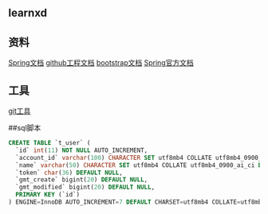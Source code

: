 ## learnxd

## 资料
[Spring文档](https://spring.io/guides/gs/serving-web-content/)
[github工程文档](https://github.com/aihuidezo/learnxd)
[bootstrap文档](https://v3.bootcss.com/getting-started/)
[Spring官方文档](https://docs.spring.io/spring-boot/docs/2.0.0.RC1/reference/html/boot-features-sql.html#boot-features-embedded-database-support)
## 工具
[git工具](https://git-scm.com)

##sql脚本
```sql
CREATE TABLE `t_user` (
  `id` int(11) NOT NULL AUTO_INCREMENT,
  `account_id` varchar(100) CHARACTER SET utf8mb4 COLLATE utf8mb4_0900_ai_ci DEFAULT NULL,
  `name` varchar(50) CHARACTER SET utf8mb4 COLLATE utf8mb4_0900_ai_ci DEFAULT NULL,
  `token` char(36) DEFAULT NULL,
  `gmt_create` bigint(20) DEFAULT NULL,
  `gmt_modified` bigint(20) DEFAULT NULL,
  PRIMARY KEY (`id`)
) ENGINE=InnoDB AUTO_INCREMENT=7 DEFAULT CHARSET=utf8mb4 COLLATE=utf8mb4_0900_ai_ci
```



